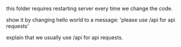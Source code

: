 this folder requires restarting server every time we change the code.

show it by changing hello world to a message: 'please use /api for api requests'

explain that we usually use /api for api requests.
